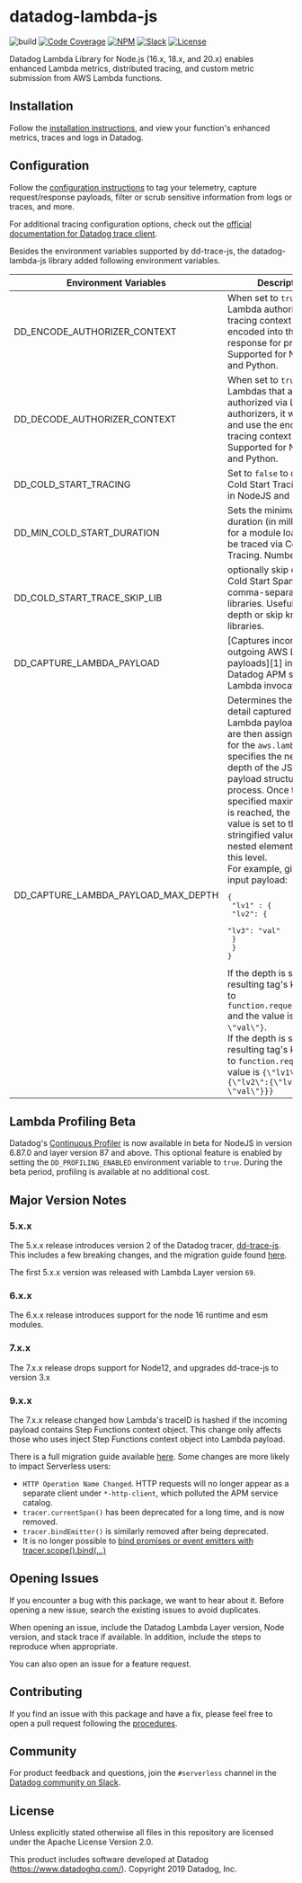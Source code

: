 # datadog-lambda-js

![build](https://github.com/DataDog/datadog-lambda-js/workflows/build/badge.svg)
[![Code Coverage](https://img.shields.io/codecov/c/github/DataDog/datadog-lambda-js)](https://codecov.io/gh/DataDog/datadog-lambda-js)
[![NPM](https://img.shields.io/npm/v/datadog-lambda-js)](https://www.npmjs.com/package/datadog-lambda-js)
[![Slack](https://chat.datadoghq.com/badge.svg?bg=632CA6)](https://chat.datadoghq.com/)
[![License](https://img.shields.io/badge/license-Apache--2.0-blue)](https://github.com/DataDog/datadog-lambda-js/blob/main/LICENSE)

Datadog Lambda Library for Node.js (16.x, 18.x, and 20.x) enables enhanced Lambda metrics, distributed tracing, and custom metric submission from AWS Lambda functions.

## Installation

Follow the [installation instructions](https://docs.datadoghq.com/serverless/installation/nodejs/), and view your function's enhanced metrics, traces and logs in Datadog.

## Configuration

Follow the [configuration instructions](https://docs.datadoghq.com/serverless/configuration) to tag your telemetry, capture request/response payloads, filter or scrub sensitive information from logs or traces, and more.

For additional tracing configuration options, check out the [official documentation for Datadog trace client](https://datadoghq.dev/dd-trace-js/).

Besides the environment variables supported by dd-trace-js, the datadog-lambda-js library added following environment variables.


| Environment Variables | Description | Default Value |
| -------------------- | ------------ | ------------- |
| DD_ENCODE_AUTHORIZER_CONTEXT      | When set to `true` for Lambda authorizers, the tracing context will be encoded into the response for propagation. Supported for NodeJS and Python. | `true` |
| DD_DECODE_AUTHORIZER_CONTEXT      | When set to `true` for Lambdas that are authorized via Lambda authorizers, it will parse and use the encoded tracing context (if found). Supported for NodeJS and Python. | `true` |
| DD_COLD_START_TRACING | Set to `false` to disable Cold Start Tracing. Used in NodeJS and Python. | `true` |
| DD_MIN_COLD_START_DURATION |  Sets the minimum duration (in milliseconds) for a module load event to be traced via Cold Start Tracing. Number. | `3` |
| DD_COLD_START_TRACE_SKIP_LIB | optionally skip creating Cold Start Spans for a comma-separated list of libraries. Useful to limit depth or skip known libraries. | `./opentracing/tracer` |
| DD_CAPTURE_LAMBDA_PAYLOAD | [Captures incoming and outgoing AWS Lambda payloads][1] in the Datadog APM spans for Lambda invocations. | `false` |
| DD_CAPTURE_LAMBDA_PAYLOAD_MAX_DEPTH | Determines the level of detail captured from AWS Lambda payloads, which are then assigned as tags for the `aws.lambda` span. It specifies the nesting depth of the JSON payload structure to process. Once the specified maximum depth is reached, the tag's value is set to the stringified value of any nested elements beyond this level.  <br> For example, given the input payload: <pre>{<br>  "lv1" : {<br>    "lv2": {<br>      "lv3": "val"<br>    }<br>  }<br>}</pre> If the depth is set to `2`, the resulting tag's key is set to `function.request.lv1.lv2` and the value is `{\"lv3\": \"val\"}`. <br> If the depth is set to `0`, the resulting tag's key is set to `function.request` and value is `{\"lv1\":{\"lv2\":{\"lv3\": \"val\"}}}` | `10` |


## Lambda Profiling Beta

Datadog's [Continuous Profiler](https://www.datadoghq.com/product/code-profiling/) is now available in beta for NodeJS in version 6.87.0 and layer version 87 and above. This optional feature is enabled by setting the `DD_PROFILING_ENABLED` environment variable to `true`. During the beta period, profiling is available at no additional cost.

## Major Version Notes

### 5.x.x

The 5.x.x release introduces version 2 of the Datadog tracer, [dd-trace-js](https://github.com/DataDog/dd-trace-js/). This includes a few breaking changes, and the migration guide found [here](https://github.com/DataDog/dd-trace-js/blob/master/MIGRATING.md#nested-objects-as-tags).

The first 5.x.x version was released with Lambda Layer version `69`.

### 6.x.x

The 6.x.x release introduces support for the node 16 runtime and esm modules.

### 7.x.x

The 7.x.x release drops support for Node12, and upgrades dd-trace-js to version 3.x

### 9.x.x
The 7.x.x release changed how Lambda's traceID is hashed if the incoming payload contains Step Functions context object. This change only affects those who uses inject Step Functions context object into Lambda payload.

There is a full migration guide available [here](https://github.com/DataDog/dd-trace-js/blob/master/MIGRATING.md).
Some changes are more likely to impact Serverless users:
- `HTTP Operation Name Changed`. HTTP requests will no longer appear as a separate client under `*-http-client`, which polluted the APM service catalog.
- `tracer.currentSpan()` has been deprecated for a long time, and is now removed.
- `tracer.bindEmitter()` is similarly removed after being deprecated.
- It is no longer possible to [bind promises or event emitters with tracer.scope().bind(...)](https://github.com/DataDog/dd-trace-js/blob/master/MIGRATING.md#scope-binding-for-promises-and-event-emitters)

## Opening Issues

If you encounter a bug with this package, we want to hear about it. Before opening a new issue, search the existing issues to avoid duplicates.

When opening an issue, include the Datadog Lambda Layer version, Node version, and stack trace if available. In addition, include the steps to reproduce when appropriate.

You can also open an issue for a feature request.

## Contributing

If you find an issue with this package and have a fix, please feel free to open a pull request following the [procedures](https://github.com/DataDog/dd-lambda-js/blob/main/CONTRIBUTING.md).

## Community

For product feedback and questions, join the `#serverless` channel in the [Datadog community on Slack](https://chat.datadoghq.com/).

## License

Unless explicitly stated otherwise all files in this repository are licensed under the Apache License Version 2.0.

This product includes software developed at Datadog (https://www.datadoghq.com/). Copyright 2019 Datadog, Inc.
